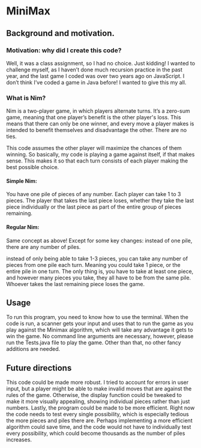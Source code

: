 # MiniMax


## Background and motivation. 


### Motivation: why did I create this code?
Well, it was a class assignment, so I had no choice. Just kidding! I wanted to challenge myself, as I haven’t done much recursion practice in the past year, and the last game I coded was over two years ago on JavaScript. I don’t think I’ve coded a game in Java before! I wanted to give this my all. 




### What is Nim? 
Nim is a two-player game, in which players alternate turns. It’s a zero-sum game, meaning that one player’s benefit is the other player's loss. This means that there can only be one winner, and every move a player makes is intended to benefit themselves and disadvantage the other. There are no ties. 


This code assumes the other player will maximize the chances of them winning. So basically, my code is playing a game against itself, if that makes sense. This makes it so that each turn consists of each player making the best possible choice. 


#### Simple Nim: 
You have one pile of pieces of any number. Each player can take 1 to 3 pieces. The player that takes the last piece loses, whether they take the last piece individually or the last piece as part of the entire group of pieces remaining. 


#### Regular Nim: 
Same concept as above! Except for some key changes:
instead of one pile, there are any number of piles.


instead of only being able to take 1-3 pieces, you can take any number of pieces from one pile each turn. Meaning you could take 1 piece, or the entire pile in one turn. The only thing is, you have to take at least one piece, and however many pieces you take, they all have to be from the same pile. Whoever takes the last remaining piece loses the game. 


## Usage
To run this program, you need to know how to use the terminal. When the code is run, a scanner gets your input and uses that to run the game as you play against the Minimax algorithm, which will take any advantage it gets to win the game. No command line arguments are necessary, however, please run the Tests.java file to play the game. Other than that, no other fancy additions are needed. 


## Future directions
This code could be made more robust. I tried to account for errors in user input, but a player might be able to make invalid moves that are against the rules of the game. Otherwise, the display function could be tweaked to make it more visually appealing, showing individual pieces rather than just numbers. Lastly, the program could be made to be more efficient. Right now the code needs to test every single possibility, which is especially tedious the more pieces and piles there are. Perhaps implementing a more efficient algorithm could save time, and the code would not have to individually test every possibility, which could become thousands as the number of piles increases. 

